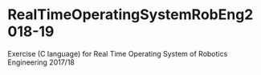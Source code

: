 # RealTimeOperatingSystemRobEng2018-19
Exercise (C language) for Real Time Operating System of Robotics Engineering 2017/18
